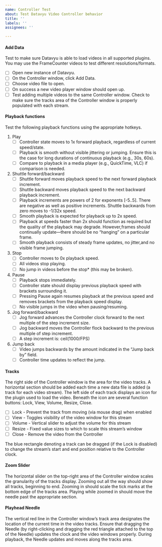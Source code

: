 ```yaml
---
name: Controller Test
about: Test Datavyu Video Controller behavior
title: ''
labels: ''
assignees: ''

---
```


#### Add Data
Test to make sure Datavyu is able to load videos in all supported plugins. You may use the FrameCounter videos to test different resolutions/formats.

- [ ] Open new instance of Datavyu.
- [ ] On the Controller window, click Add Data.
- [ ] Choose video file to open.
- [ ] On success a new video player window should open up.
- [ ] Test adding multiple videos to the same Controller window.
Check to make sure the tracks area of the Controller window is properly populated with each stream.

#### Playback functions
Test the following playback functions using the appropriate hotkeys.
1. Play
   - [ ] Controller state moves to 1x forward playback, regardless of current speed/state.
   - [ ] Playback is smooth without visible jittering or jumping. Ensure this is the case for long durations of continuous playback (e.g., 30s, 60s).
   - [ ] Compare to playback in a media player (e.g., QuickTime, VLC) if comparison is needed.
1. Shuttle forward/backward
   - [ ] Shuttle forward moves playback speed to the next forward playback increment.
   - [ ] Shuttle backward moves playback speed to the next backward playback increment.
   - [ ] Playback increments are powers of 2 for exponents [-5..5]. There are negative as well as positive increments. Shuttle backwards from zero moves to -1/32x speed.
   - [ ] Smooth playback is expected for playback up to 2x speed.
   - [ ] Playback at speeds faster than 2x should function as required but the quality of the playback may degrade. However,frames should continually update—there should be no “hanging” on a particular frame.
   - [ ] Smooth playback consists of steady frame updates, no jitter,and no visible frame jumping.
1. Stop
   - [ ] Controller moves to 0x playback speed.
   - [ ] All videos stop playing.
   - [ ] No jump in videos before the stop* (this may be broken).
1. Pause
   - [ ] Playback stops immediately.
   - [ ] Controller state should display previous playback speed with brackets surrounding it.
   - [ ] Pressing Pause again resumes playback at the previous speed and removes brackets from the playback speed display.
   - [ ] No visible jumps in the video when pausing/resuming.
1. Jog forward/backward
   - [ ] Jog forward advances the Controller clock forward to the next multiple of the step increment size.
   - [ ] Jog backward moves the Controller flock backward to the previous multiple of step increment.
   - [ ] A step increment is: ceil(1000/FPS)
1. Jump back
   - [ ] Video jumps backwards by the amount indicated in the “Jump back by” field.
   - [ ] Controller time updates to reflect the jump.

#### Tracks
The right side of the Controller window is the area for the video tracks. A horizontal section should be added each time a new data file is added (a track for each video stream). The left side of each track displays an icon for the plugin used to load the video. Beneath the icon are several function buttons: Lock, View, Volume, Resize, Close.
- [ ] Lock - Prevent the track from moving (via mouse drag) when enabled
- [ ] View - Toggles visibility of the video window for this stream
- [ ] Volume - Vertical slider to adjust the volume for this stream
- [ ] Resize - Fixed value sizes to which to scale this stream’s window
- [ ] Close - Remove the video from the Controller

The blue rectangle denoting a track can be dragged (if the Lock is disabled) to change the stream’s start and end position relative to the Controller clock.

#### Zoom Slider
The horizontal slider on the top-right area of the Controller window scales the granularity of the tracks display. Zooming out all the way should show all tracks, beginning to end. Zooming in should scale the tick marks at the bottom edge of the tracks area. Playing while zoomed in should move the needle past the appropriate section.

#### Playhead Needle
The vertical red line in the Controller window’s track area designates the location of the current time in the video tracks. Ensure that dragging the Needle (by right-clicking and dragging the red triangle attached to the top of the Needle) updates the clock and the video windows properly. During playback, the Needle updates and moves along the tracks area.

